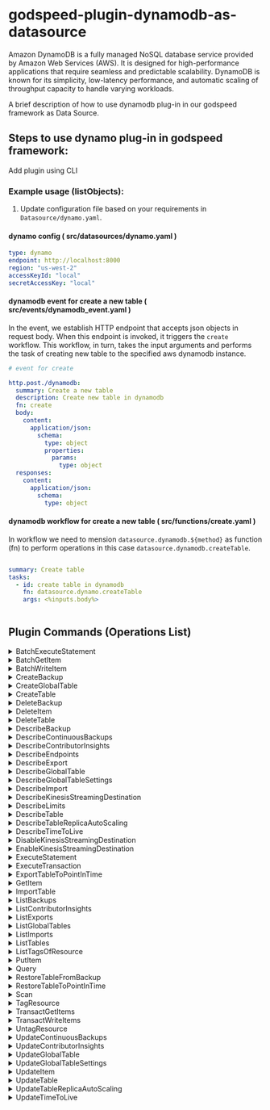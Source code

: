 
# godspeed-plugin-dynamodb-as-datasource

Amazon DynamoDB is a fully managed NoSQL database service provided by Amazon Web Services (AWS). It is designed for high-performance applications that require seamless and predictable scalability. DynamoDB is known for its simplicity, low-latency performance, and automatic scaling of throughput capacity to handle varying workloads.

A brief description of how to use dynamodb plug-in in our godspeed framework as Data Source. 

## Steps to use dynamo plug-in in godspeed framework:


Add plugin using CLI 

### Example usage (listObjects):

1. Update configuration file based on your requirements in `Datasource/dynamo.yaml`.
#### dynamo config ( src/datasources/dynamo.yaml )
```yaml
type: dynamo
endpoint: http://localhost:8000
region: "us-west-2"
accessKeyId: "local"
secretAccessKey: "local"

```

#### dynamodb event for create a new table  ( src/events/dynamodb_event.yaml )
In the event, we establish HTTP endpoint that accepts json objects in request body. When this endpoint is invoked, it triggers the `create` workflow. This workflow, in turn, takes the  input arguments and performs the task of creating new table to the specified aws dynamodb instance.

```yaml
# event for create

http.post./dynamodb:
  summary: Create a new table
  description: Create new table in dynamodb
  fn: create
  body:
    content:
      application/json:
        schema:
          type: object
          properties:
            params:
              type: object   
  responses:
    content:
      application/json:
        schema:
          type: object

```
#### dynamodb workflow for create a new table ( src/functions/create.yaml )

In workflow we need to mension `datasource.dynamodb.${method}` as function (fn) to perform operations in this case `datasource.dynamodb.createTable`.

```yaml

summary: Create table
tasks:
  - id: create table in dynamodb
    fn: datasource.dynamo.createTable
    args: <%inputs.body%>



```

## Plugin Commands (Operations List)

<details>
<summary>
BatchExecuteStatement
</summary>

[Command API Reference](https://docs.aws.amazon.com/AWSJavaScriptSDK/v3/latest/client/dynamodb/command/BatchExecuteStatementCommand/) / [Input](https://docs.aws.amazon.com/AWSJavaScriptSDK/v3/latest/Package/-aws-sdk-client-dynamodb/Interface/BatchExecuteStatementCommandInput/) / [Output](https://docs.aws.amazon.com/AWSJavaScriptSDK/v3/latest/Package/-aws-sdk-client-dynamodb/Interface/BatchExecuteStatementCommandOutput/)

</details>
<details>
<summary>
BatchGetItem
</summary>

[Command API Reference](https://docs.aws.amazon.com/AWSJavaScriptSDK/v3/latest/client/dynamodb/command/BatchGetItemCommand/) / [Input](https://docs.aws.amazon.com/AWSJavaScriptSDK/v3/latest/Package/-aws-sdk-client-dynamodb/Interface/BatchGetItemCommandInput/) / [Output](https://docs.aws.amazon.com/AWSJavaScriptSDK/v3/latest/Package/-aws-sdk-client-dynamodb/Interface/BatchGetItemCommandOutput/)

</details>
<details>
<summary>
BatchWriteItem
</summary>

[Command API Reference](https://docs.aws.amazon.com/AWSJavaScriptSDK/v3/latest/client/dynamodb/command/BatchWriteItemCommand/) / [Input](https://docs.aws.amazon.com/AWSJavaScriptSDK/v3/latest/Package/-aws-sdk-client-dynamodb/Interface/BatchWriteItemCommandInput/) / [Output](https://docs.aws.amazon.com/AWSJavaScriptSDK/v3/latest/Package/-aws-sdk-client-dynamodb/Interface/BatchWriteItemCommandOutput/)

</details>
<details>
<summary>
CreateBackup
</summary>

[Command API Reference](https://docs.aws.amazon.com/AWSJavaScriptSDK/v3/latest/client/dynamodb/command/CreateBackupCommand/) / [Input](https://docs.aws.amazon.com/AWSJavaScriptSDK/v3/latest/Package/-aws-sdk-client-dynamodb/Interface/CreateBackupCommandInput/) / [Output](https://docs.aws.amazon.com/AWSJavaScriptSDK/v3/latest/Package/-aws-sdk-client-dynamodb/Interface/CreateBackupCommandOutput/)

</details>
<details>
<summary>
CreateGlobalTable
</summary>

[Command API Reference](https://docs.aws.amazon.com/AWSJavaScriptSDK/v3/latest/client/dynamodb/command/CreateGlobalTableCommand/) / [Input](https://docs.aws.amazon.com/AWSJavaScriptSDK/v3/latest/Package/-aws-sdk-client-dynamodb/Interface/CreateGlobalTableCommandInput/) / [Output](https://docs.aws.amazon.com/AWSJavaScriptSDK/v3/latest/Package/-aws-sdk-client-dynamodb/Interface/CreateGlobalTableCommandOutput/)

</details>
<details>
<summary>
CreateTable
</summary>

[Command API Reference](https://docs.aws.amazon.com/AWSJavaScriptSDK/v3/latest/client/dynamodb/command/CreateTableCommand/) / [Input](https://docs.aws.amazon.com/AWSJavaScriptSDK/v3/latest/Package/-aws-sdk-client-dynamodb/Interface/CreateTableCommandInput/) / [Output](https://docs.aws.amazon.com/AWSJavaScriptSDK/v3/latest/Package/-aws-sdk-client-dynamodb/Interface/CreateTableCommandOutput/)

</details>
<details>
<summary>
DeleteBackup
</summary>

[Command API Reference](https://docs.aws.amazon.com/AWSJavaScriptSDK/v3/latest/client/dynamodb/command/DeleteBackupCommand/) / [Input](https://docs.aws.amazon.com/AWSJavaScriptSDK/v3/latest/Package/-aws-sdk-client-dynamodb/Interface/DeleteBackupCommandInput/) / [Output](https://docs.aws.amazon.com/AWSJavaScriptSDK/v3/latest/Package/-aws-sdk-client-dynamodb/Interface/DeleteBackupCommandOutput/)

</details>
<details>
<summary>
DeleteItem
</summary>

[Command API Reference](https://docs.aws.amazon.com/AWSJavaScriptSDK/v3/latest/client/dynamodb/command/DeleteItemCommand/) / [Input](https://docs.aws.amazon.com/AWSJavaScriptSDK/v3/latest/Package/-aws-sdk-client-dynamodb/Interface/DeleteItemCommandInput/) / [Output](https://docs.aws.amazon.com/AWSJavaScriptSDK/v3/latest/Package/-aws-sdk-client-dynamodb/Interface/DeleteItemCommandOutput/)

</details>
<details>
<summary>
DeleteTable
</summary>

[Command API Reference](https://docs.aws.amazon.com/AWSJavaScriptSDK/v3/latest/client/dynamodb/command/DeleteTableCommand/) / [Input](https://docs.aws.amazon.com/AWSJavaScriptSDK/v3/latest/Package/-aws-sdk-client-dynamodb/Interface/DeleteTableCommandInput/) / [Output](https://docs.aws.amazon.com/AWSJavaScriptSDK/v3/latest/Package/-aws-sdk-client-dynamodb/Interface/DeleteTableCommandOutput/)

</details>
<details>
<summary>
DescribeBackup
</summary>

[Command API Reference](https://docs.aws.amazon.com/AWSJavaScriptSDK/v3/latest/client/dynamodb/command/DescribeBackupCommand/) / [Input](https://docs.aws.amazon.com/AWSJavaScriptSDK/v3/latest/Package/-aws-sdk-client-dynamodb/Interface/DescribeBackupCommandInput/) / [Output](https://docs.aws.amazon.com/AWSJavaScriptSDK/v3/latest/Package/-aws-sdk-client-dynamodb/Interface/DescribeBackupCommandOutput/)

</details>
<details>
<summary>
DescribeContinuousBackups
</summary>

[Command API Reference](https://docs.aws.amazon.com/AWSJavaScriptSDK/v3/latest/client/dynamodb/command/DescribeContinuousBackupsCommand/) / [Input](https://docs.aws.amazon.com/AWSJavaScriptSDK/v3/latest/Package/-aws-sdk-client-dynamodb/Interface/DescribeContinuousBackupsCommandInput/) / [Output](https://docs.aws.amazon.com/AWSJavaScriptSDK/v3/latest/Package/-aws-sdk-client-dynamodb/Interface/DescribeContinuousBackupsCommandOutput/)

</details>
<details>
<summary>
DescribeContributorInsights
</summary>

[Command API Reference](https://docs.aws.amazon.com/AWSJavaScriptSDK/v3/latest/client/dynamodb/command/DescribeContributorInsightsCommand/) / [Input](https://docs.aws.amazon.com/AWSJavaScriptSDK/v3/latest/Package/-aws-sdk-client-dynamodb/Interface/DescribeContributorInsightsCommandInput/) / [Output](https://docs.aws.amazon.com/AWSJavaScriptSDK/v3/latest/Package/-aws-sdk-client-dynamodb/Interface/DescribeContributorInsightsCommandOutput/)

</details>
<details>
<summary>
DescribeEndpoints
</summary>

[Command API Reference](https://docs.aws.amazon.com/AWSJavaScriptSDK/v3/latest/client/dynamodb/command/DescribeEndpointsCommand/) / [Input](https://docs.aws.amazon.com/AWSJavaScriptSDK/v3/latest/Package/-aws-sdk-client-dynamodb/Interface/DescribeEndpointsCommandInput/) / [Output](https://docs.aws.amazon.com/AWSJavaScriptSDK/v3/latest/Package/-aws-sdk-client-dynamodb/Interface/DescribeEndpointsCommandOutput/)

</details>
<details>
<summary>
DescribeExport
</summary>

[Command API Reference](https://docs.aws.amazon.com/AWSJavaScriptSDK/v3/latest/client/dynamodb/command/DescribeExportCommand/) / [Input](https://docs.aws.amazon.com/AWSJavaScriptSDK/v3/latest/Package/-aws-sdk-client-dynamodb/Interface/DescribeExportCommandInput/) / [Output](https://docs.aws.amazon.com/AWSJavaScriptSDK/v3/latest/Package/-aws-sdk-client-dynamodb/Interface/DescribeExportCommandOutput/)

</details>
<details>
<summary>
DescribeGlobalTable
</summary>

[Command API Reference](https://docs.aws.amazon.com/AWSJavaScriptSDK/v3/latest/client/dynamodb/command/DescribeGlobalTableCommand/) / [Input](https://docs.aws.amazon.com/AWSJavaScriptSDK/v3/latest/Package/-aws-sdk-client-dynamodb/Interface/DescribeGlobalTableCommandInput/) / [Output](https://docs.aws.amazon.com/AWSJavaScriptSDK/v3/latest/Package/-aws-sdk-client-dynamodb/Interface/DescribeGlobalTableCommandOutput/)

</details>
<details>
<summary>
DescribeGlobalTableSettings
</summary>

[Command API Reference](https://docs.aws.amazon.com/AWSJavaScriptSDK/v3/latest/client/dynamodb/command/DescribeGlobalTableSettingsCommand/) / [Input](https://docs.aws.amazon.com/AWSJavaScriptSDK/v3/latest/Package/-aws-sdk-client-dynamodb/Interface/DescribeGlobalTableSettingsCommandInput/) / [Output](https://docs.aws.amazon.com/AWSJavaScriptSDK/v3/latest/Package/-aws-sdk-client-dynamodb/Interface/DescribeGlobalTableSettingsCommandOutput/)

</details>
<details>
<summary>
DescribeImport
</summary>

[Command API Reference](https://docs.aws.amazon.com/AWSJavaScriptSDK/v3/latest/client/dynamodb/command/DescribeImportCommand/) / [Input](https://docs.aws.amazon.com/AWSJavaScriptSDK/v3/latest/Package/-aws-sdk-client-dynamodb/Interface/DescribeImportCommandInput/) / [Output](https://docs.aws.amazon.com/AWSJavaScriptSDK/v3/latest/Package/-aws-sdk-client-dynamodb/Interface/DescribeImportCommandOutput/)

</details>
<details>
<summary>
DescribeKinesisStreamingDestination
</summary>

[Command API Reference](https://docs.aws.amazon.com/AWSJavaScriptSDK/v3/latest/client/dynamodb/command/DescribeKinesisStreamingDestinationCommand/) / [Input](https://docs.aws.amazon.com/AWSJavaScriptSDK/v3/latest/Package/-aws-sdk-client-dynamodb/Interface/DescribeKinesisStreamingDestinationCommandInput/) / [Output](https://docs.aws.amazon.com/AWSJavaScriptSDK/v3/latest/Package/-aws-sdk-client-dynamodb/Interface/DescribeKinesisStreamingDestinationCommandOutput/)

</details>
<details>
<summary>
DescribeLimits
</summary>

[Command API Reference](https://docs.aws.amazon.com/AWSJavaScriptSDK/v3/latest/client/dynamodb/command/DescribeLimitsCommand/) / [Input](https://docs.aws.amazon.com/AWSJavaScriptSDK/v3/latest/Package/-aws-sdk-client-dynamodb/Interface/DescribeLimitsCommandInput/) / [Output](https://docs.aws.amazon.com/AWSJavaScriptSDK/v3/latest/Package/-aws-sdk-client-dynamodb/Interface/DescribeLimitsCommandOutput/)

</details>
<details>
<summary>
DescribeTable
</summary>

[Command API Reference](https://docs.aws.amazon.com/AWSJavaScriptSDK/v3/latest/client/dynamodb/command/DescribeTableCommand/) / [Input](https://docs.aws.amazon.com/AWSJavaScriptSDK/v3/latest/Package/-aws-sdk-client-dynamodb/Interface/DescribeTableCommandInput/) / [Output](https://docs.aws.amazon.com/AWSJavaScriptSDK/v3/latest/Package/-aws-sdk-client-dynamodb/Interface/DescribeTableCommandOutput/)

</details>
<details>
<summary>
DescribeTableReplicaAutoScaling
</summary>

[Command API Reference](https://docs.aws.amazon.com/AWSJavaScriptSDK/v3/latest/client/dynamodb/command/DescribeTableReplicaAutoScalingCommand/) / [Input](https://docs.aws.amazon.com/AWSJavaScriptSDK/v3/latest/Package/-aws-sdk-client-dynamodb/Interface/DescribeTableReplicaAutoScalingCommandInput/) / [Output](https://docs.aws.amazon.com/AWSJavaScriptSDK/v3/latest/Package/-aws-sdk-client-dynamodb/Interface/DescribeTableReplicaAutoScalingCommandOutput/)

</details>
<details>
<summary>
DescribeTimeToLive
</summary>

[Command API Reference](https://docs.aws.amazon.com/AWSJavaScriptSDK/v3/latest/client/dynamodb/command/DescribeTimeToLiveCommand/) / [Input](https://docs.aws.amazon.com/AWSJavaScriptSDK/v3/latest/Package/-aws-sdk-client-dynamodb/Interface/DescribeTimeToLiveCommandInput/) / [Output](https://docs.aws.amazon.com/AWSJavaScriptSDK/v3/latest/Package/-aws-sdk-client-dynamodb/Interface/DescribeTimeToLiveCommandOutput/)

</details>
<details>
<summary>
DisableKinesisStreamingDestination
</summary>

[Command API Reference](https://docs.aws.amazon.com/AWSJavaScriptSDK/v3/latest/client/dynamodb/command/DisableKinesisStreamingDestinationCommand/) / [Input](https://docs.aws.amazon.com/AWSJavaScriptSDK/v3/latest/Package/-aws-sdk-client-dynamodb/Interface/DisableKinesisStreamingDestinationCommandInput/) / [Output](https://docs.aws.amazon.com/AWSJavaScriptSDK/v3/latest/Package/-aws-sdk-client-dynamodb/Interface/DisableKinesisStreamingDestinationCommandOutput/)

</details>
<details>
<summary>
EnableKinesisStreamingDestination
</summary>

[Command API Reference](https://docs.aws.amazon.com/AWSJavaScriptSDK/v3/latest/client/dynamodb/command/EnableKinesisStreamingDestinationCommand/) / [Input](https://docs.aws.amazon.com/AWSJavaScriptSDK/v3/latest/Package/-aws-sdk-client-dynamodb/Interface/EnableKinesisStreamingDestinationCommandInput/) / [Output](https://docs.aws.amazon.com/AWSJavaScriptSDK/v3/latest/Package/-aws-sdk-client-dynamodb/Interface/EnableKinesisStreamingDestinationCommandOutput/)

</details>
<details>
<summary>
ExecuteStatement
</summary>

[Command API Reference](https://docs.aws.amazon.com/AWSJavaScriptSDK/v3/latest/client/dynamodb/command/ExecuteStatementCommand/) / [Input](https://docs.aws.amazon.com/AWSJavaScriptSDK/v3/latest/Package/-aws-sdk-client-dynamodb/Interface/ExecuteStatementCommandInput/) / [Output](https://docs.aws.amazon.com/AWSJavaScriptSDK/v3/latest/Package/-aws-sdk-client-dynamodb/Interface/ExecuteStatementCommandOutput/)

</details>
<details>
<summary>
ExecuteTransaction
</summary>

[Command API Reference](https://docs.aws.amazon.com/AWSJavaScriptSDK/v3/latest/client/dynamodb/command/ExecuteTransactionCommand/) / [Input](https://docs.aws.amazon.com/AWSJavaScriptSDK/v3/latest/Package/-aws-sdk-client-dynamodb/Interface/ExecuteTransactionCommandInput/) / [Output](https://docs.aws.amazon.com/AWSJavaScriptSDK/v3/latest/Package/-aws-sdk-client-dynamodb/Interface/ExecuteTransactionCommandOutput/)

</details>
<details>
<summary>
ExportTableToPointInTime
</summary>

[Command API Reference](https://docs.aws.amazon.com/AWSJavaScriptSDK/v3/latest/client/dynamodb/command/ExportTableToPointInTimeCommand/) / [Input](https://docs.aws.amazon.com/AWSJavaScriptSDK/v3/latest/Package/-aws-sdk-client-dynamodb/Interface/ExportTableToPointInTimeCommandInput/) / [Output](https://docs.aws.amazon.com/AWSJavaScriptSDK/v3/latest/Package/-aws-sdk-client-dynamodb/Interface/ExportTableToPointInTimeCommandOutput/)

</details>
<details>
<summary>
GetItem
</summary>

[Command API Reference](https://docs.aws.amazon.com/AWSJavaScriptSDK/v3/latest/client/dynamodb/command/GetItemCommand/) / [Input](https://docs.aws.amazon.com/AWSJavaScriptSDK/v3/latest/Package/-aws-sdk-client-dynamodb/Interface/GetItemCommandInput/) / [Output](https://docs.aws.amazon.com/AWSJavaScriptSDK/v3/latest/Package/-aws-sdk-client-dynamodb/Interface/GetItemCommandOutput/)

</details>
<details>
<summary>
ImportTable
</summary>

[Command API Reference](https://docs.aws.amazon.com/AWSJavaScriptSDK/v3/latest/client/dynamodb/command/ImportTableCommand/) / [Input](https://docs.aws.amazon.com/AWSJavaScriptSDK/v3/latest/Package/-aws-sdk-client-dynamodb/Interface/ImportTableCommandInput/) / [Output](https://docs.aws.amazon.com/AWSJavaScriptSDK/v3/latest/Package/-aws-sdk-client-dynamodb/Interface/ImportTableCommandOutput/)

</details>
<details>
<summary>
ListBackups
</summary>

[Command API Reference](https://docs.aws.amazon.com/AWSJavaScriptSDK/v3/latest/client/dynamodb/command/ListBackupsCommand/) / [Input](https://docs.aws.amazon.com/AWSJavaScriptSDK/v3/latest/Package/-aws-sdk-client-dynamodb/Interface/ListBackupsCommandInput/) / [Output](https://docs.aws.amazon.com/AWSJavaScriptSDK/v3/latest/Package/-aws-sdk-client-dynamodb/Interface/ListBackupsCommandOutput/)

</details>
<details>
<summary>
ListContributorInsights
</summary>

[Command API Reference](https://docs.aws.amazon.com/AWSJavaScriptSDK/v3/latest/client/dynamodb/command/ListContributorInsightsCommand/) / [Input](https://docs.aws.amazon.com/AWSJavaScriptSDK/v3/latest/Package/-aws-sdk-client-dynamodb/Interface/ListContributorInsightsCommandInput/) / [Output](https://docs.aws.amazon.com/AWSJavaScriptSDK/v3/latest/Package/-aws-sdk-client-dynamodb/Interface/ListContributorInsightsCommandOutput/)

</details>
<details>
<summary>
ListExports
</summary>

[Command API Reference](https://docs.aws.amazon.com/AWSJavaScriptSDK/v3/latest/client/dynamodb/command/ListExportsCommand/) / [Input](https://docs.aws.amazon.com/AWSJavaScriptSDK/v3/latest/Package/-aws-sdk-client-dynamodb/Interface/ListExportsCommandInput/) / [Output](https://docs.aws.amazon.com/AWSJavaScriptSDK/v3/latest/Package/-aws-sdk-client-dynamodb/Interface/ListExportsCommandOutput/)

</details>
<details>
<summary>
ListGlobalTables
</summary>

[Command API Reference](https://docs.aws.amazon.com/AWSJavaScriptSDK/v3/latest/client/dynamodb/command/ListGlobalTablesCommand/) / [Input](https://docs.aws.amazon.com/AWSJavaScriptSDK/v3/latest/Package/-aws-sdk-client-dynamodb/Interface/ListGlobalTablesCommandInput/) / [Output](https://docs.aws.amazon.com/AWSJavaScriptSDK/v3/latest/Package/-aws-sdk-client-dynamodb/Interface/ListGlobalTablesCommandOutput/)

</details>
<details>
<summary>
ListImports
</summary>

[Command API Reference](https://docs.aws.amazon.com/AWSJavaScriptSDK/v3/latest/client/dynamodb/command/ListImportsCommand/) / [Input](https://docs.aws.amazon.com/AWSJavaScriptSDK/v3/latest/Package/-aws-sdk-client-dynamodb/Interface/ListImportsCommandInput/) / [Output](https://docs.aws.amazon.com/AWSJavaScriptSDK/v3/latest/Package/-aws-sdk-client-dynamodb/Interface/ListImportsCommandOutput/)

</details>
<details>
<summary>
ListTables
</summary>

[Command API Reference](https://docs.aws.amazon.com/AWSJavaScriptSDK/v3/latest/client/dynamodb/command/ListTablesCommand/) / [Input](https://docs.aws.amazon.com/AWSJavaScriptSDK/v3/latest/Package/-aws-sdk-client-dynamodb/Interface/ListTablesCommandInput/) / [Output](https://docs.aws.amazon.com/AWSJavaScriptSDK/v3/latest/Package/-aws-sdk-client-dynamodb/Interface/ListTablesCommandOutput/)

</details>
<details>
<summary>
ListTagsOfResource
</summary>

[Command API Reference](https://docs.aws.amazon.com/AWSJavaScriptSDK/v3/latest/client/dynamodb/command/ListTagsOfResourceCommand/) / [Input](https://docs.aws.amazon.com/AWSJavaScriptSDK/v3/latest/Package/-aws-sdk-client-dynamodb/Interface/ListTagsOfResourceCommandInput/) / [Output](https://docs.aws.amazon.com/AWSJavaScriptSDK/v3/latest/Package/-aws-sdk-client-dynamodb/Interface/ListTagsOfResourceCommandOutput/)

</details>
<details>
<summary>
PutItem
</summary>

[Command API Reference](https://docs.aws.amazon.com/AWSJavaScriptSDK/v3/latest/client/dynamodb/command/PutItemCommand/) / [Input](https://docs.aws.amazon.com/AWSJavaScriptSDK/v3/latest/Package/-aws-sdk-client-dynamodb/Interface/PutItemCommandInput/) / [Output](https://docs.aws.amazon.com/AWSJavaScriptSDK/v3/latest/Package/-aws-sdk-client-dynamodb/Interface/PutItemCommandOutput/)

</details>
<details>
<summary>
Query
</summary>

[Command API Reference](https://docs.aws.amazon.com/AWSJavaScriptSDK/v3/latest/client/dynamodb/command/QueryCommand/) / [Input](https://docs.aws.amazon.com/AWSJavaScriptSDK/v3/latest/Package/-aws-sdk-client-dynamodb/Interface/QueryCommandInput/) / [Output](https://docs.aws.amazon.com/AWSJavaScriptSDK/v3/latest/Package/-aws-sdk-client-dynamodb/Interface/QueryCommandOutput/)

</details>
<details>
<summary>
RestoreTableFromBackup
</summary>

[Command API Reference](https://docs.aws.amazon.com/AWSJavaScriptSDK/v3/latest/client/dynamodb/command/RestoreTableFromBackupCommand/) / [Input](https://docs.aws.amazon.com/AWSJavaScriptSDK/v3/latest/Package/-aws-sdk-client-dynamodb/Interface/RestoreTableFromBackupCommandInput/) / [Output](https://docs.aws.amazon.com/AWSJavaScriptSDK/v3/latest/Package/-aws-sdk-client-dynamodb/Interface/RestoreTableFromBackupCommandOutput/)

</details>
<details>
<summary>
RestoreTableToPointInTime
</summary>

[Command API Reference](https://docs.aws.amazon.com/AWSJavaScriptSDK/v3/latest/client/dynamodb/command/RestoreTableToPointInTimeCommand/) / [Input](https://docs.aws.amazon.com/AWSJavaScriptSDK/v3/latest/Package/-aws-sdk-client-dynamodb/Interface/RestoreTableToPointInTimeCommandInput/) / [Output](https://docs.aws.amazon.com/AWSJavaScriptSDK/v3/latest/Package/-aws-sdk-client-dynamodb/Interface/RestoreTableToPointInTimeCommandOutput/)

</details>
<details>
<summary>
Scan
</summary>

[Command API Reference](https://docs.aws.amazon.com/AWSJavaScriptSDK/v3/latest/client/dynamodb/command/ScanCommand/) / [Input](https://docs.aws.amazon.com/AWSJavaScriptSDK/v3/latest/Package/-aws-sdk-client-dynamodb/Interface/ScanCommandInput/) / [Output](https://docs.aws.amazon.com/AWSJavaScriptSDK/v3/latest/Package/-aws-sdk-client-dynamodb/Interface/ScanCommandOutput/)

</details>
<details>
<summary>
TagResource
</summary>

[Command API Reference](https://docs.aws.amazon.com/AWSJavaScriptSDK/v3/latest/client/dynamodb/command/TagResourceCommand/) / [Input](https://docs.aws.amazon.com/AWSJavaScriptSDK/v3/latest/Package/-aws-sdk-client-dynamodb/Interface/TagResourceCommandInput/) / [Output](https://docs.aws.amazon.com/AWSJavaScriptSDK/v3/latest/Package/-aws-sdk-client-dynamodb/Interface/TagResourceCommandOutput/)

</details>
<details>
<summary>
TransactGetItems
</summary>

[Command API Reference](https://docs.aws.amazon.com/AWSJavaScriptSDK/v3/latest/client/dynamodb/command/TransactGetItemsCommand/) / [Input](https://docs.aws.amazon.com/AWSJavaScriptSDK/v3/latest/Package/-aws-sdk-client-dynamodb/Interface/TransactGetItemsCommandInput/) / [Output](https://docs.aws.amazon.com/AWSJavaScriptSDK/v3/latest/Package/-aws-sdk-client-dynamodb/Interface/TransactGetItemsCommandOutput/)

</details>
<details>
<summary>
TransactWriteItems
</summary>

[Command API Reference](https://docs.aws.amazon.com/AWSJavaScriptSDK/v3/latest/client/dynamodb/command/TransactWriteItemsCommand/) / [Input](https://docs.aws.amazon.com/AWSJavaScriptSDK/v3/latest/Package/-aws-sdk-client-dynamodb/Interface/TransactWriteItemsCommandInput/) / [Output](https://docs.aws.amazon.com/AWSJavaScriptSDK/v3/latest/Package/-aws-sdk-client-dynamodb/Interface/TransactWriteItemsCommandOutput/)

</details>
<details>
<summary>
UntagResource
</summary>

[Command API Reference](https://docs.aws.amazon.com/AWSJavaScriptSDK/v3/latest/client/dynamodb/command/UntagResourceCommand/) / [Input](https://docs.aws.amazon.com/AWSJavaScriptSDK/v3/latest/Package/-aws-sdk-client-dynamodb/Interface/UntagResourceCommandInput/) / [Output](https://docs.aws.amazon.com/AWSJavaScriptSDK/v3/latest/Package/-aws-sdk-client-dynamodb/Interface/UntagResourceCommandOutput/)

</details>
<details>
<summary>
UpdateContinuousBackups
</summary>

[Command API Reference](https://docs.aws.amazon.com/AWSJavaScriptSDK/v3/latest/client/dynamodb/command/UpdateContinuousBackupsCommand/) / [Input](https://docs.aws.amazon.com/AWSJavaScriptSDK/v3/latest/Package/-aws-sdk-client-dynamodb/Interface/UpdateContinuousBackupsCommandInput/) / [Output](https://docs.aws.amazon.com/AWSJavaScriptSDK/v3/latest/Package/-aws-sdk-client-dynamodb/Interface/UpdateContinuousBackupsCommandOutput/)

</details>
<details>
<summary>
UpdateContributorInsights
</summary>

[Command API Reference](https://docs.aws.amazon.com/AWSJavaScriptSDK/v3/latest/client/dynamodb/command/UpdateContributorInsightsCommand/) / [Input](https://docs.aws.amazon.com/AWSJavaScriptSDK/v3/latest/Package/-aws-sdk-client-dynamodb/Interface/UpdateContributorInsightsCommandInput/) / [Output](https://docs.aws.amazon.com/AWSJavaScriptSDK/v3/latest/Package/-aws-sdk-client-dynamodb/Interface/UpdateContributorInsightsCommandOutput/)

</details>
<details>
<summary>
UpdateGlobalTable
</summary>

[Command API Reference](https://docs.aws.amazon.com/AWSJavaScriptSDK/v3/latest/client/dynamodb/command/UpdateGlobalTableCommand/) / [Input](https://docs.aws.amazon.com/AWSJavaScriptSDK/v3/latest/Package/-aws-sdk-client-dynamodb/Interface/UpdateGlobalTableCommandInput/) / [Output](https://docs.aws.amazon.com/AWSJavaScriptSDK/v3/latest/Package/-aws-sdk-client-dynamodb/Interface/UpdateGlobalTableCommandOutput/)

</details>
<details>
<summary>
UpdateGlobalTableSettings
</summary>

[Command API Reference](https://docs.aws.amazon.com/AWSJavaScriptSDK/v3/latest/client/dynamodb/command/UpdateGlobalTableSettingsCommand/) / [Input](https://docs.aws.amazon.com/AWSJavaScriptSDK/v3/latest/Package/-aws-sdk-client-dynamodb/Interface/UpdateGlobalTableSettingsCommandInput/) / [Output](https://docs.aws.amazon.com/AWSJavaScriptSDK/v3/latest/Package/-aws-sdk-client-dynamodb/Interface/UpdateGlobalTableSettingsCommandOutput/)

</details>
<details>
<summary>
UpdateItem
</summary>

[Command API Reference](https://docs.aws.amazon.com/AWSJavaScriptSDK/v3/latest/client/dynamodb/command/UpdateItemCommand/) / [Input](https://docs.aws.amazon.com/AWSJavaScriptSDK/v3/latest/Package/-aws-sdk-client-dynamodb/Interface/UpdateItemCommandInput/) / [Output](https://docs.aws.amazon.com/AWSJavaScriptSDK/v3/latest/Package/-aws-sdk-client-dynamodb/Interface/UpdateItemCommandOutput/)

</details>
<details>
<summary>
UpdateTable
</summary>

[Command API Reference](https://docs.aws.amazon.com/AWSJavaScriptSDK/v3/latest/client/dynamodb/command/UpdateTableCommand/) / [Input](https://docs.aws.amazon.com/AWSJavaScriptSDK/v3/latest/Package/-aws-sdk-client-dynamodb/Interface/UpdateTableCommandInput/) / [Output](https://docs.aws.amazon.com/AWSJavaScriptSDK/v3/latest/Package/-aws-sdk-client-dynamodb/Interface/UpdateTableCommandOutput/)

</details>
<details>
<summary>
UpdateTableReplicaAutoScaling
</summary>

[Command API Reference](https://docs.aws.amazon.com/AWSJavaScriptSDK/v3/latest/client/dynamodb/command/UpdateTableReplicaAutoScalingCommand/) / [Input](https://docs.aws.amazon.com/AWSJavaScriptSDK/v3/latest/Package/-aws-sdk-client-dynamodb/Interface/UpdateTableReplicaAutoScalingCommandInput/) / [Output](https://docs.aws.amazon.com/AWSJavaScriptSDK/v3/latest/Package/-aws-sdk-client-dynamodb/Interface/UpdateTableReplicaAutoScalingCommandOutput/)

</details>
<details>
<summary>
UpdateTimeToLive
</summary>

[Command API Reference](https://docs.aws.amazon.com/AWSJavaScriptSDK/v3/latest/client/dynamodb/command/UpdateTimeToLiveCommand/) / [Input](https://docs.aws.amazon.com/AWSJavaScriptSDK/v3/latest/Package/-aws-sdk-client-dynamodb/Interface/UpdateTimeToLiveCommandInput/) / [Output](https://docs.aws.amazon.com/AWSJavaScriptSDK/v3/latest/Package/-aws-sdk-client-dynamodb/Interface/UpdateTimeToLiveCommandOutput/)

</details>